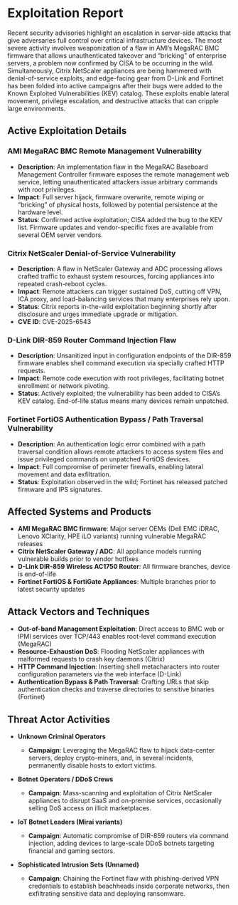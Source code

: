 # Exploitation Report

Recent security advisories highlight an escalation in server-side attacks that give adversaries full control over critical infrastructure devices. The most severe activity involves weaponization of a flaw in AMI’s MegaRAC BMC firmware that allows unauthenticated takeover and “bricking” of enterprise servers, a problem now confirmed by CISA to be occurring in the wild. Simultaneously, Citrix NetScaler appliances are being hammered with denial-of-service exploits, and edge-facing gear from D-Link and Fortinet has been folded into active campaigns after their bugs were added to the Known Exploited Vulnerabilities (KEV) catalog. These exploits enable lateral movement, privilege escalation, and destructive attacks that can cripple large environments.

## Active Exploitation Details

### AMI MegaRAC BMC Remote Management Vulnerability
- **Description**: An implementation flaw in the MegaRAC Baseboard Management Controller firmware exposes the remote management web service, letting unauthenticated attackers issue arbitrary commands with root privileges.
- **Impact**: Full server hijack, firmware overwrite, remote wiping or “bricking” of physical hosts, followed by potential persistence at the hardware level.
- **Status**: Confirmed active exploitation; CISA added the bug to the KEV list. Firmware updates and vendor-specific fixes are available from several OEM server vendors.

### Citrix NetScaler Denial-of-Service Vulnerability
- **Description**: A flaw in NetScaler Gateway and ADC processing allows crafted traffic to exhaust system resources, forcing appliances into repeated crash-reboot cycles.
- **Impact**: Remote attackers can trigger sustained DoS, cutting off VPN, ICA proxy, and load-balancing services that many enterprises rely upon.
- **Status**: Citrix reports in-the-wild exploitation beginning shortly after disclosure and urges immediate upgrade or mitigation.
- **CVE ID**: CVE-2025-6543

### D-Link DIR-859 Router Command Injection Flaw
- **Description**: Unsanitized input in configuration endpoints of the DIR-859 firmware enables shell command execution via specially crafted HTTP requests.
- **Impact**: Remote code execution with root privileges, facilitating botnet enrollment or network pivoting.
- **Status**: Actively exploited; the vulnerability has been added to CISA’s KEV catalog. End-of-life status means many devices remain unpatched.

### Fortinet FortiOS Authentication Bypass / Path Traversal Vulnerability
- **Description**: An authentication logic error combined with a path traversal condition allows remote attackers to access system files and issue privileged commands on unpatched FortiOS devices.
- **Impact**: Full compromise of perimeter firewalls, enabling lateral movement and data exfiltration.
- **Status**: Exploitation observed in the wild; Fortinet has released patched firmware and IPS signatures.

## Affected Systems and Products

- **AMI MegaRAC BMC firmware**: Major server OEMs (Dell EMC iDRAC, Lenovo XClarity, HPE iLO variants) running vulnerable MegaRAC releases  
- **Citrix NetScaler Gateway / ADC**: All appliance models running vulnerable builds prior to vendor hotfixes  
- **D-Link DIR-859 Wireless AC1750 Router**: All firmware branches, device is end-of-life  
- **Fortinet FortiOS & FortiGate Appliances**: Multiple branches prior to latest security updates  

## Attack Vectors and Techniques

- **Out-of-band Management Exploitation**: Direct access to BMC web or IPMI services over TCP/443 enables root-level command execution (MegaRAC)  
- **Resource-Exhaustion DoS**: Flooding NetScaler appliances with malformed requests to crash key daemons (Citrix)  
- **HTTP Command Injection**: Inserting shell metacharacters into router configuration parameters via the web interface (D-Link)  
- **Authentication Bypass & Path Traversal**: Crafting URLs that skip authentication checks and traverse directories to sensitive binaries (Fortinet)  

## Threat Actor Activities

- **Unknown Criminal Operators**  
  - **Campaign**: Leveraging the MegaRAC flaw to hijack data-center servers, deploy crypto-miners, and, in several incidents, permanently disable hosts to extort victims.

- **Botnet Operators / DDoS Crews**  
  - **Campaign**: Mass-scanning and exploitation of Citrix NetScaler appliances to disrupt SaaS and on-premise services, occasionally selling DoS access on illicit marketplaces.

- **IoT Botnet Leaders (Mirai variants)**  
  - **Campaign**: Automatic compromise of DIR-859 routers via command injection, adding devices to large-scale DDoS botnets targeting financial and gaming sectors.

- **Sophisticated Intrusion Sets (Unnamed)**  
  - **Campaign**: Chaining the Fortinet flaw with phishing-derived VPN credentials to establish beachheads inside corporate networks, then exfiltrating sensitive data and deploying ransomware.